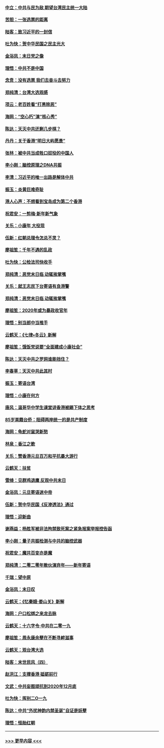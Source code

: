 #### [中立：中共与民为敌 期望台湾民主统一大陆](../pages/nsc993/n11790392.md?t=01132055) 
#### [苦胆：一张选票的距离](../pages/nsc993/n11788914.md?t=01132055) 
#### [陆客：致习近平的一封信](../pages/nsc993/n11788867.md?t=01132055) 
#### [吐为快：贺中华民国之民主光大](../pages/nsc993/n11788618.md?t=01132055) 
#### [金浴凤：末日党之像](../pages/nsc993/n11787475.md?t=01132055) 
#### [理悟：中共不是中国](../pages/nsc993/n11787463.md?t=01132055) 
#### [念贲：没有选票  我们去奋斗去努力](../pages/nsc993/n11787398.md?t=01132055) 
#### [郑纯清：台湾大选观感](../pages/nsc993/n11786210.md?t=01132055) 
#### [项云：老百姓看“打黑除恶”](../pages/nsc993/n11785398.md?t=01132055) 
#### [海网：“空心朽”演“核心秀”](../pages/nsc993/n11783874.md?t=01132055) 
#### [陈达：天灭中共还剩几步棋？](../pages/nsc993/n11783719.md?t=01132055) 
#### [丹丹：关于香港“明日大屿愿景”](../pages/nsc993/n11783273.md?t=01132055) 
#### [张林：被中共当成牲口奴役的中国人](../pages/nsc993/n11782397.md?t=01132055) 
#### [李小刚：脑控原理之DNA共振](../pages/nsc993/n11780962.md?t=01132055) 
#### [李清：习近平的唯一出路是解体中共](../pages/nsc993/n11780866.md?t=01132055) 
#### [振玉：炎黄巨难奇耻](../pages/nsc993/n11779632.md?t=01132055) 
#### [港人心声：不想看到宝岛成为第二个香港](../pages/nsc993/n11778817.md?t=01132055) 
#### [祝君安：一剪梅‧新年新气象](../pages/nsc993/n11776340.md?t=01132055) 
#### [关乐：小康年 大役现](../pages/nsc993/n11774213.md?t=01132055) 
#### [伍新：红朝总理令怎总不灵？](../pages/nsc993/n11770813.md?t=01132055) 
#### [廖祖笙：千年不遇的乱政](../pages/nsc993/n11770373.md?t=01132055) 
#### [吐为快：公检法司快收手](../pages/nsc993/n11770359.md?t=01132055) 
#### [郑纯清：恶党末日临 动辄挨掌嘴](../pages/nsc993/n11769912.md?t=01132055) 
#### [关乐：就王志民下台寄语有良港警](../pages/nsc993/n11769903.md?t=01132055) 
#### [郑纯清：恶党末日临 动辄挨掌嘴](../pages/nsc993/n11769356.md?t=01132055) 
#### [廖祖笙：2020年或为暴政收官年](../pages/nsc993/n11768216.md?t=01132055) 
#### [理悟：别当郎中当推手](../pages/nsc993/n11768243.md?t=01132055) 
#### [云鹤天：《七律▪冬云》新解](../pages/nsc993/n11768204.md?t=01132055) 
#### [廖祖笙：饿饭党说要“全面建成小康社会”](../pages/nsc993/n11767482.md?t=01132055) 
#### [陈达：天灭中共之罗网谁能挡住？](../pages/nsc993/n11767465.md?t=01132055) 
#### [李春草：天灭中共此其时](../pages/nsc993/n11767452.md?t=01132055) 
#### [振玉：寄语台湾](../pages/nsc993/n11767432.md?t=01132055) 
#### [理悟：小康在何方](../pages/nsc993/n11767394.md?t=01132055) 
#### [唐风：温哥华中学生课堂讲香港被踢下体之思考](../pages/nsc993/n11766848.md?t=01132055) 
#### [85岁美籍台侨：阻碍两岸统一的是共产制度](../pages/nsc993/n11765043.md?t=01132055) 
#### [海网：龟蛇对鼠哭新愁](../pages/nsc993/n11764895.md?t=01132055) 
#### [林泉：香江之歌](../pages/nsc993/n11764415.md?t=01132055) 
#### [关乐：赞香港元旦百万和平抗暴大游行](../pages/nsc993/n11764382.md?t=01132055) 
#### [云鹤天：扶贫](../pages/nsc993/n11764245.md?t=01132055) 
#### [雪绮：见群鸡退鹰  反观中共末日](../pages/nsc993/n11762112.md?t=01132055) 
#### [金浴凤：元旦寄语迷中帝](../pages/nsc993/n11761788.md?t=01132055) 
#### [伍新：贺中华民国《反渗透法》通过](../pages/nsc993/n11761994.md?t=01132055) 
#### [理悟：迎新曲](../pages/nsc993/n11761152.md?t=01132055) 
#### [谢燕益：杨胜军被非法拘禁致死案之紧急报案举报控告函](../pages/nsc993/n11756134.md?t=01132055) 
#### [李小刚：量子共振检测与中共的脑控武器](../pages/nsc993/n11754518.md?t=01132055) 
#### [祝君安：魔共百变亦是魔](../pages/nsc993/n11754469.md?t=01132055) 
#### [郑纯清：二零二零年散伙演弃年——新年寄语](../pages/nsc993/n11754195.md?t=01132055) 
#### [千瑞：望中原](../pages/nsc993/n11754159.md?t=01132055) 
#### [金浴凤：末日叹](../pages/nsc993/n11752359.md?t=01132055) 
#### [云鹤天：《忆秦娥‧娄山关》新解](../pages/nsc993/n11752348.md?t=01132055) 
#### [海网：户口松绑之来龙去脉](../pages/nsc993/n11752328.md?t=01132055) 
#### [云鹤天：十六字令‧中共在二零一九](../pages/nsc993/n11752305.md?t=01132055) 
#### [廖祖笙：周永康余孽在不断寻衅滋事](../pages/nsc993/n11751013.md?t=01132055) 
#### [云鹤天：观台湾大选](../pages/nsc993/n11751007.md?t=01132055) 
#### [陆客：末世民风（四）](../pages/nsc993/n11749203.md?t=01132055) 
#### [赵洪江：支撑香港 砥砺前行](../pages/nsc993/n11748482.md?t=01132055) 
#### [文武：中共妄图顽抗到2020年12月底](../pages/nsc993/n11748446.md?t=01132055) 
#### [吐为快：挥别二O一九](../pages/nsc993/n11748411.md?t=01132055) 
#### [陈达：中共“外扰神韵内禁圣诞”自证是妖孽](../pages/nsc993/n11748226.md?t=01132055) 
#### [理悟：怪胎红朝](../pages/nsc993/n11748206.md?t=01132055) 

----
#### [ >>> 更早内容 <<< ](../indexes/nsc993-earlier.md)
